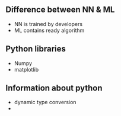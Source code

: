 ## Difference between NN & ML
- NN is trained by developers
- ML contains ready algorithm
## Python libraries
- Numpy
- matplotlib
## Information about python
- dynamic type conversion
- 